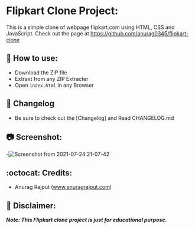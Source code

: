 # Flipkart Clone Project:

This is a simple clone of webpage flipkart.com using HTML, CSS and JavaScript. Check out the page at
https://github.com/anurag0345/flipkart-clone

## :page_facing_up: How to use:

- Download the ZIP file
- Extraxt from any ZIP Extracter
- Open `index.html` in any Browser

## :scroll: Changelog

- Be sure to check out the [Changelog] and Read CHANGELOG.md

## :camera: Screenshot:

-![Screenshot from 2021-07-24 21-07-42](https://user-images.githubusercontent.com/68471938/126873644-d9aec2ef-1ba8-4348-9b6f-a1c9ee7322d0.png)

## :octocat: Credits:

- Anurag Rajput (www.anuragrajput.com)

## :memo: Disclaimer:

**_Note: This Flipkart clone project is just for educational purpose._**
